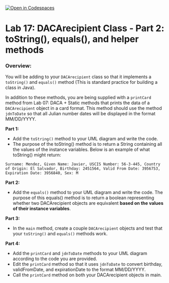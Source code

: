 [![Open in Codespaces](https://classroom.github.com/assets/launch-codespace-2972f46106e565e64193e422d61a12cf1da4916b45550586e14ef0a7c637dd04.svg)](https://classroom.github.com/open-in-codespaces?assignment_repo_id=19531144)
# **Lab 17: DACArecipient Class - Part 2: toString(), equals(), and helper methods**

### Overview:

You will be adding to your `DACArecipient` class so that it implements a `toString()` and `equals()` method (This is standard practice for building a class in Java).

In addition to these methods, you are being supplied with a `printCard` method from Lab 07: DACA + Static methods that prints the data of a `DACArecipient` object in a card format. This method should use the method `jdnToDate` so that all Julian number dates will be displayed in the format MM/DD/YYYY.

**Part 1:**
- Add the `toString()` method to your UML diagram and write the code.
- The purpose of the toString() method is to return a String containing all the values of the instance variables. Below is an example of what toString() might return:

```
Surname: Mendez, Given Name: Javier, USCIS Number: 56-3-445, Country of Origin: El Salvador, Birthday: 2451564, Valid From Date: 3956753, Expiration Date: 3956840, Sex: M
```

**Part 2:**
- Add the `equals()` method to your UML diagram and write the code.
The purpose of this equals() method is to return a boolean representing whether two DACArecipient objects are equivalent __based on the values of their instance variables__.

**Part 3:**
- In the `main` method, create a couple `DACArecipient` objects and test that your `toString()` and `equals()` methods work.

**Part 4:**
- Add the `printCard` and `jdnToDate` methods to your UML diagram according to the code you are provided.
- Edit the `printCard` method so that it uses `jdnToDate` to convert birthday, validFromDate, and expirationDate to the format MM/DD/YYYY.
- Call the `printCard` method on both your DACArecipient objects in main.

